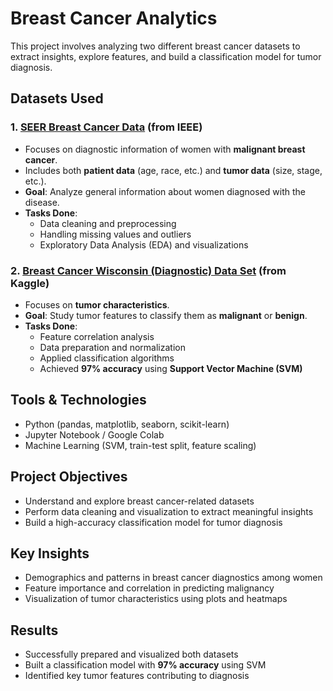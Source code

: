 # Breast Cancer Analytics

This project involves analyzing two different breast cancer datasets to extract insights, explore features, and build a classification model for tumor diagnosis.

## Datasets Used

### 1. [SEER Breast Cancer Data](https://ieee-dataport.org/open-access/seer-breast-cancer-data) (from IEEE)
- Focuses on diagnostic information of women with **malignant breast cancer**.
- Includes both **patient data** (age, race, etc.) and **tumor data** (size, stage, etc.).
- **Goal**: Analyze general information about women diagnosed with the disease.
- **Tasks Done**:
  - Data cleaning and preprocessing
  - Handling missing values and outliers
  - Exploratory Data Analysis (EDA) and visualizations

### 2. [Breast Cancer Wisconsin (Diagnostic) Data Set](https://www.kaggle.com/datasets/uciml/breast-cancer-wisconsin-data/data) (from Kaggle)
- Focuses on **tumor characteristics**.
- **Goal**: Study tumor features to classify them as **malignant** or **benign**.
- **Tasks Done**:
  - Feature correlation analysis
  - Data preparation and normalization
  - Applied classification algorithms
  - Achieved **97% accuracy** using **Support Vector Machine (SVM)**

## Tools & Technologies
- Python (pandas, matplotlib, seaborn, scikit-learn)
- Jupyter Notebook / Google Colab
- Machine Learning (SVM, train-test split, feature scaling)

## Project Objectives
- Understand and explore breast cancer-related datasets
- Perform data cleaning and visualization to extract meaningful insights
- Build a high-accuracy classification model for tumor diagnosis

## Key Insights
- Demographics and patterns in breast cancer diagnostics among women
- Feature importance and correlation in predicting malignancy
- Visualization of tumor characteristics using plots and heatmaps

## Results
- Successfully prepared and visualized both datasets
- Built a classification model with **97% accuracy** using SVM
- Identified key tumor features contributing to diagnosis

